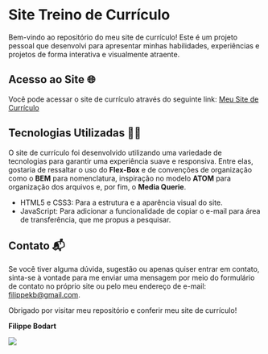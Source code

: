 <h1>Site Treino de Currículo</h1>

<p>Bem-vindo ao repositório do meu site de currículo! Este é um projeto pessoal que desenvolvi para apresentar minhas habilidades, experiências e projetos de forma interativa e visualmente atraente.</p>

<h2>Acesso ao Site 🌐</h2>

<p>Você pode acessar o site de currículo através do seguinte link: <a href="https://seusite.com">Meu Site de Currículo</a></p>

<h2>Tecnologias Utilizadas 👨‍💻</h2>

<p>O site de currículo foi desenvolvido utilizando uma variedade de tecnologias para garantir uma experiência suave e responsiva. Entre elas, gostaria de ressaltar o uso do <strong>Flex-Box</strong> e de convenções de organização como o <strong>BEM</strong> para nomenclatura, inspiração no modelo <strong>ATOM</strong> para organização dos arquivos e, por fim, o <strong>Media Querie</strong>. </p>

<ul>
  <li>HTML5 e CSS3: Para a estrutura e a aparência visual do site.</li>
  <li>JavaScript: Para adicionar a funcionalidade de copiar o e-mail para área de transferência, que me propus a pesquisar.</li>
</ul>

<h2>Contato 📬</h2>

<p>Se você tiver alguma dúvida, sugestão ou apenas quiser entrar em contato, sinta-se à vontade para me enviar uma mensagem por meio do formulário de contato no próprio site ou pelo meu endereço de e-mail: <a href="mailto:filippekb@gmail.com">filippekb@gmail.com</a>.</p>

<p>Obrigado por visitar meu repositório e conferir meu site de currículo!</p>

<p><strong>Filippe Bodart</strong></p>

<img src="https://uploaddeimagens.com.br/images/004/572/866/full/Desktop.png?1691695197">
